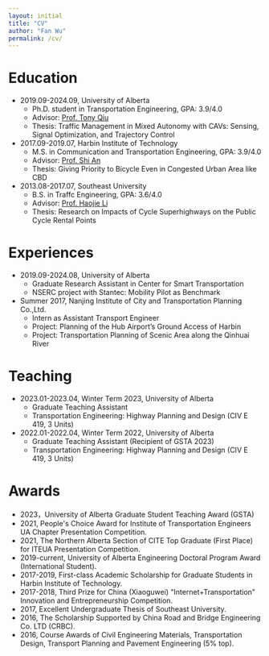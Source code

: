 ```yaml
---
layout: initial
title: "CV"
author: "Fan Wu"
permalink: /cv/
---
```

<!-- # Curriculum vitae
- A comprehensive [CV](../assets/files/CV_Fan.pdf) in pdf. -->


# Education
- 2019.09-2024.09, University of Alberta
  - Ph.D. student in Transportation Engineering, GPA: 3.9/4.0
  - Advisor: [Prof. Tony Qiu](https://www.ualberta.ca/engineering/research/groups/smart-transportation/people/faculty-and-staff/tony-qiu/index.html)
  - Thesis: Traffic Management in Mixed Autonomy with CAVs: Sensing, Signal Optimization, and Trajectory Control
- 2017.09-2019.07, Harbin Institute of Technology 
  - M.S. in Communication and Transportation Engineering, GPA: 3.9/4.0
  - Advisor: [Prof. Shi An](http://homepage.hit.edu.cn/anshi)
  - Thesis: Giving Priority to Bicycle Even in Congested Urban Area like CBD
- 2013.08-2017.07, Southeast University
  - B.S. in Traffc Engineering, GPA: 3.6/4.0
  - Advisor: [Prof. Haojie Li](https://www.imperial.ac.uk/people/h.li09)
  - Thesis: Research on Impacts of Cycle Superhighways on the Public Cycle Rental Points

# Experiences
- 2019.09-2024.08, University of Alberta
  - Graduate Research Assistant in Center for Smart Transportation
  - NSERC project with Stantec: Mobility Pilot as Benchmark
- Summer 2017, Nanjing Institute of City and Transportation Planning Co.,Ltd.
  - Intern as Assistant Transport Engineer 
  - Project: Planning of the Hub Airport’s Ground Access of Harbin
  - Project: Transportation Planning of Scenic Area along the Qinhuai River

# Teaching
- 2023.01-2023.04, Winter Term 2023, University of Alberta
  - Graduate Teaching Assistant
  - Transportation Engineering: Highway Planning and Design (CIV E 419, 3 Units)
- 2022.01-2022.04, Winter Term 2022, University of Alberta
  - Graduate Teaching Assistant (Recipient of GSTA 2023)
  - Transportation Engineering: Highway Planning and Design (CIV E 419, 3 Units)

# Awards
- 2023，University of Alberta Graduate Student Teaching Award (GSTA)
- 2021, People's Choice Award for Institute of Transportation Engineers UA Chapter Presentation Competition.
- 2021, The Northern Alberta Section of CITE Top Graduate (First Place) for ITEUA Presentation Competition.
- 2019-current, University of Alberta Engineering Doctoral Program Award (International Student).
- 2017-2019, First-class Academic Scholarship for Graduate Students in Harbin Institute of Technology.
- 2017-2018, Third Prize for China (Xiaoguwei) "Internet+Transportation" Innovation and Entrepreneurship Competition.
- 2017, Excellent Undergraduate Thesis of Southeast University.
- 2016, The Scholarship Supported by China Road and Bridge Engineering Co. LTD (CRBC).
- 2016, Course Awards of Civil Engineering Materials, Transportation Design, Transport Planning and Pavement Engineering (5% top).






<!-- #
[Google Scholar](https://scholar.google.com/citations?user=YhrxIBAAAAAJ&hl=en){:target="_blank"}, [Github](https://github.com/chengzhanhong){:target="_blank"}, [ResearchGate](https://www.researchgate.net/profile/Zhanhong_Cheng2){:target="_blank"}, or by [email](mailto:fwu3@ualberta.ca). 

- Cheng, Z., Trépanier, M., & Sun, L. (2020). [Probabilistic model for destination inference and travel pattern mining from smart card data](https://doi.org/10.1007/s11116-020-10120-0). Transportation, 1-19.
- Cheng, Z., Trepanier, M., & Sun, L. (2020). [Incorporating travel behavior regularity into passenger flow forecasting](https://arxiv.org/abs/2004.00992). arXiv preprint arXiv:2004.00992.
- Yao, J., Cheng, Z., Dai, J., Chen, A., & An, S. (2019). [Traffic assignment paradox incorporating congestion and stochastic perceived error simultaneously](https://doi.org/10.1080/23249935.2018.1474962). Transportmetrica A: Transport Science, 15(2), 307-325.
- Yao, J., Cheng, Z., Shi, F., An, S., & Wang, J. (2018). [Evaluation of exclusive bus lanes in a tri-modal road network incorporating carpooling behavior](https://doi.org/10.1016/j.tranpol.2018.05.001). Transport Policy, 68, 130-141.
- Making more. Hope to bring something interesting and useful. -->